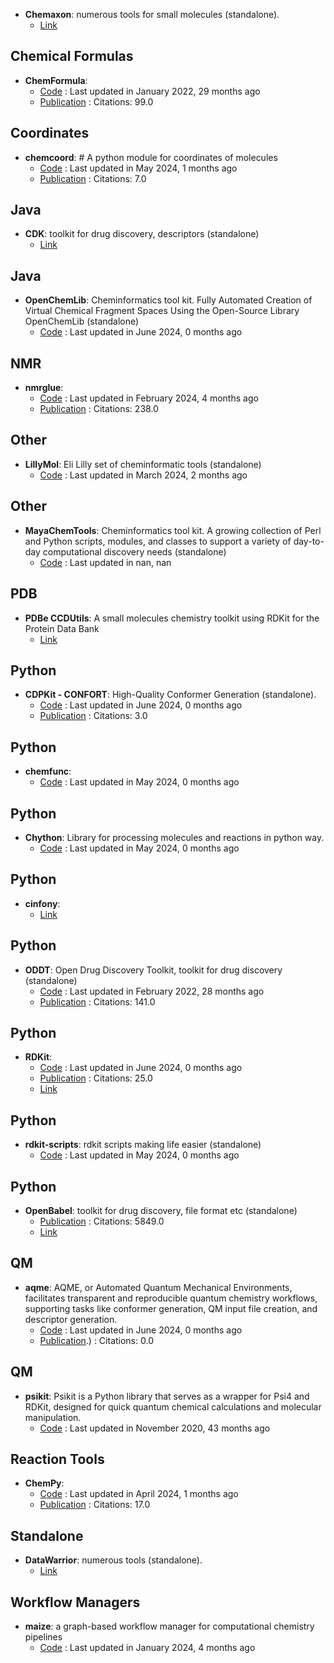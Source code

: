 - **Chemaxon**: numerous tools for small molecules (standalone).
	- [Link](https://www.chemaxon.com/)

## Chemical Formulas
- **ChemFormula**: 
	- [Code](https://github.com/molshape/ChemFormula) : Last updated in January 2022, 29 months ago
	- [Publication](https://doi.org/10.1021/ja02046a005) : Citations: 99.0

## Coordinates
- **chemcoord**: # A python module for coordinates of molecules
	- [Code](https://github.com/mcocdawc/chemcoord) : Last updated in May 2024, 1 months ago
	- [Publication](https://doi.org/10.1002/jcc.27029) : Citations: 7.0

## Java
- **CDK**: toolkit for drug discovery, descriptors (standalone)
	- [Link](https://cdk.github.io/)

## Java
- **OpenChemLib**: Cheminformatics tool kit. Fully Automated Creation of Virtual Chemical Fragment Spaces Using the Open-Source Library OpenChemLib (standalone)
	- [Code](https://github.com/Actelion/openchemlib) : Last updated in June 2024, 0 months ago

## NMR
- **nmrglue**: 
	- [Code](https://github.com/jjhelmus/nmrglue) : Last updated in February 2024, 4 months ago
	- [Publication](http://dx.doi.org/10.1007/s10858-013-9718-x) : Citations: 238.0

## Other
- **LillyMol**: Eli Lilly set of cheminformatic tools (standalone)
	- [Code](https://github.com/elilillyco/LillyMol) : Last updated in March 2024, 2 months ago

## Other
- **MayaChemTools**: Cheminformatics tool kit. A growing collection of Perl and Python scripts, modules, and classes to support a variety of day-to-day computational discovery needs (standalone)
	- [Code](http://www.mayachemtools.org/) : Last updated in nan, nan

## PDB
- **PDBe CCDUtils**: A small molecules chemistry toolkit using RDKit for the Protein Data Bank
	- [Link](https://pdbeurope.github.io/ccdutils/)

## Python
- **CDPKit - CONFORT**: High-Quality Conformer Generation (standalone).
	- [Code](https://github.com/aglanger/CDPKit) : Last updated in June 2024, 0 months ago
	- [Publication](https://doi.org/10.1021/acs.jcim.3c00563) : Citations: 3.0

## Python
- **chemfunc**: 
	- [Code](https://github.com/swansonk14/chemfunc) : Last updated in May 2024, 0 months ago

## Python
- **Chython**: Library for processing molecules and reactions in python way.
	- [Code](https://github.com/chython/chython) : Last updated in May 2024, 0 months ago

## Python
- **cinfony**: 
	- [Link](http://cinfony.github.io/)

## Python
- **ODDT**: Open Drug Discovery Toolkit, toolkit for drug discovery (standalone)
	- [Code](https://github.com/oddt/oddt) : Last updated in February 2022, 28 months ago
	- [Publication](https://dx.doi.org/10.1186/s13321-015-0078-2) : Citations: 141.0

## Python
- **RDKit**: 
	- [Code](https://github.com/rdkit/rdkit) : Last updated in June 2024, 0 months ago
	- [Publication](https://doi.org/10.1093/bib/bbaa194) : Citations: 25.0
	- [Link](https://www.rdkit.org/)

## Python
- **rdkit-scripts**: rdkit scripts making life easier (standalone)
	- [Code](https://github.com/DrrDom/rdkit-scripts) : Last updated in May 2024, 0 months ago

## Python
- **OpenBabel**: toolkit for drug discovery, file format etc (standalone)
	- [Publication](https://doi.org/10.1186/1758-2946-3-33) : Citations: 5849.0
	- [Link](http://openbabel.org/wiki/Main_Page)

## QM
- **aqme**: AQME, or Automated Quantum Mechanical Environments, facilitates transparent and reproducible quantum chemistry workflows, supporting tasks like conformer generation, QM input file creation, and descriptor generation.
	- [Code](https://github.com/jvalegre/aqme) : Last updated in June 2024, 0 months ago
	- [Publication](https://doi.org/10.1002/wcms.1663).) : Citations: 0.0

## QM
- **psikit**: Psikit is a Python library that serves as a wrapper for Psi4 and RDKit, designed for quick quantum chemical calculations and molecular manipulation.
	- [Code](https://github.com/Mishima-syk/psikit) : Last updated in November 2020, 43 months ago

## Reaction Tools
- **ChemPy**: 
	- [Code](https://github.com/bjodah/chempy) : Last updated in April 2024, 1 months ago
	- [Publication](https://doi.org/10.21105/joss.00565) : Citations: 17.0

## Standalone
- **DataWarrior**: numerous tools (standalone).
	- [Link](http://www.openmolecules.org/datawarrior/)

## Workflow Managers
- **maize**: a graph-based workflow manager for computational chemistry pipelines
	- [Code](https://github.com/MolecularAI/maize) : Last updated in January 2024, 4 months ago
